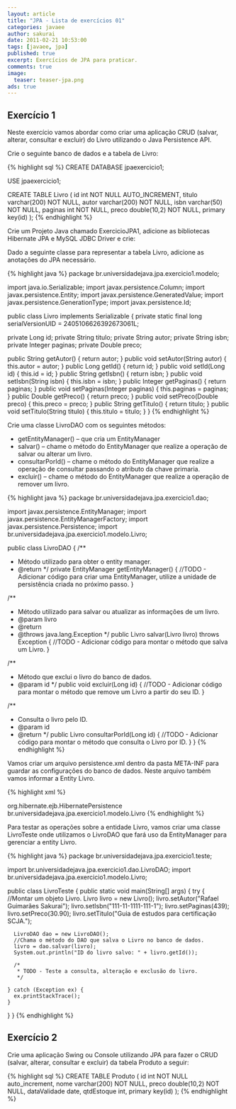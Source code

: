 ```yaml
---
layout: article
title: "JPA - Lista de exercícios 01"
categories: javaee
author: sakurai
date: 2011-02-21 10:53:00
tags: [javaee, jpa]
published: true
excerpt: Exercícios de JPA para praticar.
comments: true
image:
  teaser: teaser-jpa.png
ads: true
---
```


## Exercício 1

Neste exercício vamos abordar como criar uma aplicação CRUD (salvar, alterar, consultar e excluir) do Livro utilizando o Java Persistence API.

Crie o seguinte banco de dados e a tabela de Livro:

{% highlight sql %}
CREATE DATABASE jpaexercicio1;

USE jpaexercicio1;

CREATE TABLE Livro (
  id int NOT NULL AUTO_INCREMENT,
  titulo varchar(200) NOT NULL,
  autor varchar(200) NOT NULL,
  isbn varchar(50) NOT NULL,
  paginas int NOT NULL,
  preco double(10,2) NOT NULL,
  primary key(id)
);
{% endhighlight %}

Crie um Projeto Java chamado ExercicioJPA1, adicione as bibliotecas Hibernate JPA e MySQL JDBC Driver e crie:

Dado a seguinte classe para representar a tabela Livro, adicione as anotações do JPA necessário.

{% highlight java %}
package br.universidadejava.jpa.exercicio1.modelo;

import java.io.Serializable;
import javax.persistence.Column;
import javax.persistence.Entity;
import javax.persistence.GeneratedValue;
import javax.persistence.GenerationType;
import javax.persistence.Id;

public class Livro implements Serializable {
  private static final long serialVersionUID = 2405106626392673061L;

  private Long id;
  private String titulo;
  private String autor;
  private String isbn;
  private Integer paginas;
  private Double preco;

  public String getAutor() {
    return autor;
  }
  public void setAutor(String autor) {
    this.autor = autor;
  }
  public Long getId() {
    return id;
  }
  public void setId(Long id) {
    this.id = id;
  }
  public String getIsbn() {
    return isbn;
   }
  public void setIsbn(String isbn) {
    this.isbn = isbn;
  }
  public Integer getPaginas() {
    return paginas;
  }
  public void setPaginas(Integer paginas) {
    this.paginas = paginas;
  }
  public Double getPreco() {
    return preco;
  }
  public void setPreco(Double preco) {
    this.preco = preco;
  }
  public String getTitulo() {
    return titulo;
  }
  public void setTitulo(String titulo) {
    this.titulo = titulo;
  }
}
{% endhighlight %}

Crie uma classe LivroDAO com os seguintes métodos:

* getEntityManager() – que cria um EntityManager
* salvar() – chame o método do EntityManager que realize a operação de salvar ou alterar um livro.
* consultarPorId() – chame o método do EntityManager que realize a operação de consultar passando o atributo da chave primaria.
* excluir() – chame o método do EntityManager que realize a operação de remover um livro.

{% highlight java %}
package br.universidadejava.jpa.exercicio1.dao;

import javax.persistence.EntityManager;
import javax.persistence.EntityManagerFactory;
import javax.persistence.Persistence;
import br.universidadejava.jpa.exercicio1.modelo.Livro;

public class LivroDAO {
  /**
   * Método utilizado para obter o entity manager.
   * @return
   */
  private EntityManager getEntityManager() {
    //TODO - Adicionar código para criar uma EntityManager, utilize a unidade de persistência criada no próximo passo.
  }

  /**
   * Método utilizado para salvar ou atualizar as informações de um livro.
   * @param livro
   * @return
   * @throws java.lang.Exception
   */
  public Livro salvar(Livro livro) throws Exception {
    //TODO - Adicionar código para montar o método que salva um Livro.
  }

  /**
   * Método que exclui o livro do banco de dados.
   * @param id
   */
  public void excluir(Long id) {
    //TODO - Adicionar código para montar o método que remove um Livro a partir do seu ID.
  }

  /**
   * Consulta o livro pelo ID.
   * @param id
   * @return
   */
  public Livro consultarPorId(Long id) {
    //TODO - Adicionar código para montar o método que consulta o Livro por ID.
  }
}
{% endhighlight %}

Vamos criar um arquivo persistence.xml dentro da pasta META-INF para guardar as configurações do banco de dados. Neste arquivo também vamos informar a Entity Livro.

{% highlight xml %}
<?xml version="1.0" encoding="UTF-8"?>
<persistence version="1.0" xmlns="http://java.sun.com/xml/ns/persistence"
  xmlns:xsi="http://www.w3.org/2001/XMLSchema-instance"
  xsi:schemaLocation="http://java.sun.com/xml/ns/persistence http://java.sun.com/xml/ns/persistence/persistence_1_0.xsd">

  <persistence-unit name="ExercicioJPA1PU" transaction-type="RESOURCE_LOCAL">
    <provider>org.hibernate.ejb.HibernatePersistence</provider>
    <class>br.universidadejava.jpa.exercicio1.modelo.Livro</class>
    <properties>
      <property name="hibernate.connection.username" value="usuario"/>
      <property name="hibernate.connection.password" value="senha"/>
      <property name="hibernate.connection.driver_class" value="com.mysql.jdbc.Driver"/>
      <property name="hibernate.connection.url" value="jdbc:mysql://localhost:3306/jpaexercicio1"/>
      <property name="hibernate.cache.provider_class" value="org.hibernate.cache.NoCacheProvider"/>
      <property name="hibernate.show_sql" value="true"/>
    </properties>
  </persistence-unit>
</persistence>
{% endhighlight %}

Para testar as operações sobre a entidade Livro, vamos criar uma classe LivroTeste onde utilizamos o LivroDAO que fará uso da EntityManager para gerenciar a entity Livro.

{% highlight java %}
package br.universidadejava.jpa.exercicio1.teste;

import br.universidadejava.jpa.exercicio1.dao.LivroDAO;
import br.universidadejava.jpa.exercicio1.modelo.Livro;

public class LivroTeste {
  public static void main(String[] args) {
    try {
      //Montar um objeto Livro.
      Livro livro = new Livro();
      livro.setAutor("Rafael Guimarães Sakurai");
      livro.setIsbn("111-11-1111-111-1");
      livro.setPaginas(439);
      livro.setPreco(30.90);
      livro.setTitulo("Guia de estudos para certificação SCJA.");

      LivroDAO dao = new LivroDAO();
      //Chama o método do DAO que salva o Livro no banco de dados.
      livro = dao.salvar(livro);
      System.out.println("ID do livro salvo: " + livro.getId());

      /*
       * TODO - Teste a consulta, alteração e exclusão do livro.
       */

    } catch (Exception ex) {
      ex.printStackTrace();
    }
  }
}
{% endhighlight %}

## Exercício 2

Crie uma aplicação Swing ou Console utilizando JPA para fazer o CRUD (salvar, alterar, consultar e excluir) da tabela Produto a seguir:

{% highlight sql %}
CREATE TABLE Produto (
  id int NOT NULL auto_increment,
  nome varchar(200) NOT NULL,
  preco double(10,2) NOT NULL,
  dataValidade date,
  qtdEstoque int,
  primary key(id)
);
{% endhighlight %}
